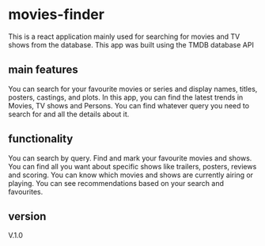 # movies-finder
This is a react application mainly used for searching for movies and TV shows from the database.
This app was built using the TMDB database API 

## main features
You can search for your favourite movies or series and display names, titles, posters, castings, and plots.
In this app, you can find the latest trends in Movies, TV shows and Persons.
You can find whatever query you need to search for and all the details about it.

## functionality
You can search by query.
Find and mark your favourite movies and shows.
You can find all you want about specific shows like trailers, posters, reviews and scoring.
You can know which movies and shows are currently airing or playing.
You can see recommendations based on your search and favourites.

## version

V.1.0

